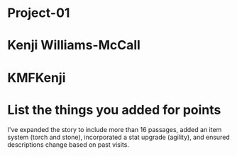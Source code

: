 # Project-01

# Kenji Williams-McCall

# KMFKenji

# List the things you added for points
I've expanded the story to include more than 16 passages, added an item system (torch and stone), incorporated a stat upgrade (agility), and ensured descriptions change based on past visits.
